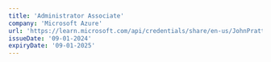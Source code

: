 ```yaml
---
title: 'Administrator Associate'
company: 'Microsoft Azure'
url: 'https://learn.microsoft.com/api/credentials/share/en-us/JohnPratt-2729/D3FB7C94C573E3B4'
issueDate: '09-01-2024'
expiryDate: '09-01-2025'
---
```


